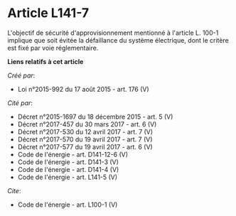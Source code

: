 # Article L141-7

L'objectif de sécurité d'approvisionnement mentionné à l'article L. 100-1 implique que soit évitée la défaillance du système
électrique, dont le critère est fixé par voie réglementaire.

**Liens relatifs à cet article**

_Créé par_:

  - Loi n°2015-992 du 17 août 2015 - art. 176 (V)

_Cité par_:

  - Décret n°2015-1697 du 18 décembre 2015 - art. 5 (V)
  - Décret n°2017-457 du 30 mars 2017 - art. 6 (V)
  - Décret n°2017-530 du 12 avril 2017 - art. 7 (V)
  - Décret n°2017-570 du 19 avril 2017 - art. 7 (V)
  - Décret n°2017-577 du 19 avril 2017 - art. 6 (V)
  - Code de l'énergie - art. D141-12-6 (V)
  - Code de l'énergie - art. D141-3 (V)
  - Code de l'énergie - art. D141-4 (V)
  - Code de l'énergie - art. L141-5 (V)

_Cite_:

  - Code de l'énergie - art. L100-1 (V)
